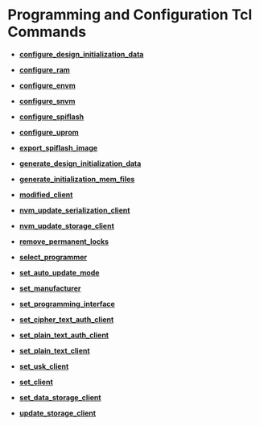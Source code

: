 # Programming and Configuration Tcl Commands

-   **[configure\_design\_initialization\_data](GUID-F406BAB9-DC13-4E2B-9CAA-ED19EB4A772A.md)**  

-   **[configure\_ram](GUID-38A91651-9E2D-4984-9D6A-8CC6E0A6142D.md)**  

-   **[configure\_envm](GUID-AEE4A8CA-CC74-47DA-9D35-AE16C28EE819.md)**  

-   **[configure\_snvm](GUID-DC0A0B8F-6AA0-46EA-8424-791F83B936F1.md)**  

-   **[configure\_spiflash](GUID-056397EC-832F-4DA2-95C8-486D2F3CD110.md)**  

-   **[configure\_uprom](GUID-A6C5E82F-C632-4525-9825-4D72D4689425.md)**  

-   **[export\_spiflash\_image](GUID-E4921E8F-9D01-429B-B68D-BDF11A2B3F68.md)**  

-   **[generate\_design\_initialization\_data](GUID-29B0B2F1-E5DC-4F2B-BC7F-44EF742FDEEA.md)**  

-   **[generate\_initialization\_mem\_files](GUID-A46DC1C6-3B6B-40CF-A595-59C9F2870413.md)**  

-   **[modified\_client](GUID-BE62871D-12A0-43DC-B4CB-A361D941D933.md)**  

-   **[nvm\_update\_serialization\_client](GUID-84C61F20-9772-40ED-81A5-F1891E963902.md)**  

-   **[nvm\_update\_storage\_client](GUID-E907F274-BDC1-447E-94BB-DBA7F7F9ADDB.md)**  

-   **[remove\_permanent\_locks](GUID-506BEC81-9EAD-4FE7-B07D-0EA3DFE5809C.md)**  

-   **[select\_programmer](GUID-FEC51A92-E02A-4EEB-8FFD-AC1D7634A66D.md)**  

-   **[set\_auto\_update\_mode](GUID-EB822D92-7986-42FB-9376-DB8001E2BE54.md)**  

-   **[set\_manufacturer](GUID-7EA855D7-A5E1-4040-9E0A-1440973EE8D4.md)**  

-   **[set\_programming\_interface](GUID-4A8EBAD6-F719-4EA0-A341-7675455952E6.md)**  

-   **[set\_cipher\_text\_auth\_client](GUID-07692699-A540-4D50-A299-2B606EC6BDE8.md)**  

-   **[set\_plain\_text\_auth\_client](GUID-B09DB3D1-826D-48B7-90F9-2AF74ED5A71B.md)**  

-   **[set\_plain\_text\_client](GUID-FB21F1AD-2AE1-4ABC-9AE6-F46D55DB40F3.md)**  

-   **[set\_usk\_client](GUID-AECC2A6C-6E46-47CB-AD72-E1E8F675AFDD.md)**  

-   **[set\_client](GUID-08CCDB62-60DD-43B1-957F-D1F61B4B8E34.md)**  

-   **[set\_data\_storage\_client](GUID-D8BCFA1E-AFD8-4FD6-ADF9-2A57214F8EB9.md)**  

-   **[update\_storage\_client](GUID-2D4008E3-FF60-4C5E-84DD-2E15CDD350A2.md)**  



